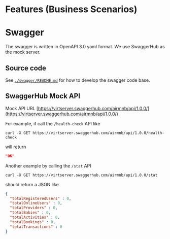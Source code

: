 # Features (Business Scenarios)

# Swagger
The swagger is written in OpenAPI 3.0 yaml format. We use SwaggerHub as the mock server.

## Source code
See [`./swagger/README.md`](swagger/README.md) for how to develop the swagger code base.

## SwaggerHub Mock API
Mock API URL [https://virtserver.swaggerhub.com/airmnb/api/1.0.0/](https://virtserver.swaggerhub.com/airmnb/api/1.0.0/)

For example, if call the `/health-check` API like
```
curl -X GET https://virtserver.swaggerhub.com/airmnb/api/1.0.0/health-check
```
will return
```JSON
"OK"
```

Another example by calling the `/stat` API
```
curl -X GET https://virtserver.swaggerhub.com/airmnb/api/1.0.0/stat
```
should return a JSON like
```JSON
{
  "totalRegisteredUsers" : 0,
  "totalOnlineUsers" : 0,
  "totalProviders" : 0,
  "totalBabies" : 0,
  "totalActivities" : 0,
  "totalBookings" : 0,
  "totalTransactions" : 0
}
```
